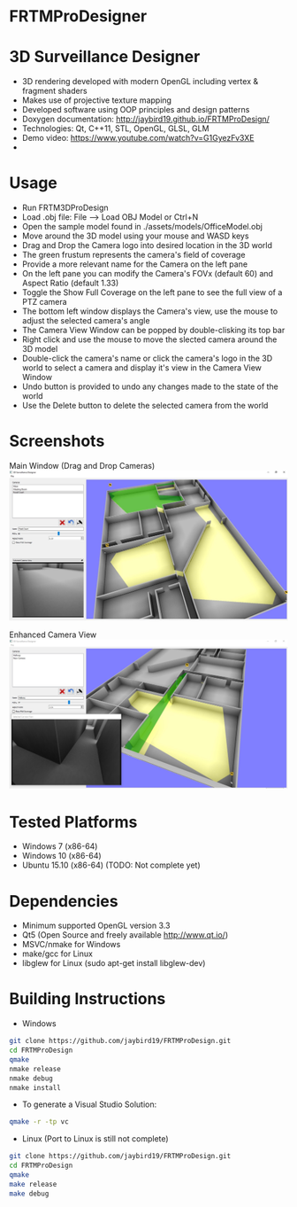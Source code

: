FRTMProDesigner
===============

3D Surveillance Designer
========================

- 3D rendering developed with modern OpenGL including vertex & fragment shaders
- Makes use of projective texture mapping
- Developed software using OOP principles and design patterns
- Doxygen documentation: http://jaybird19.github.io/FRTMProDesign/
- Technologies: Qt, C++11, STL, OpenGL, GLSL, GLM
- Demo video: https://www.youtube.com/watch?v=G1GyezFv3XE
-

Usage
=====
- Run FRTM3DProDesign
- Load .obj file: File --> Load OBJ Model or Ctrl+N
- Open the sample model found in ./assets/models/OfficeModel.obj
- Move around the 3D model using your mouse and WASD keys
- Drag and Drop the Camera logo into desired location in the 3D world
- The green frustum represents the camera's field of coverage
- Provide a more relevant name for the Camera on the left pane
- On the left pane you can modify the Camera's FOVx (default 60) and Aspect Ratio (default 1.33)
- Toggle the Show Full Coverage on the left pane to see the full view of a PTZ camera
- The bottom left window displays the Camera's view, use the mouse to adjust the selected camera's angle
- The Camera View Window can be popped by double-clisking its top bar
- Right click and use the mouse to move the slected camera around the 3D model
- Double-click the camera's name or click the camera's logo in the 3D world to select a camera and display it's view in the Camera View Window
- Undo button is provided to undo any changes made to the state of the world
- Use the Delete button to delete the selected camera from the world

Screenshots
===========
Main Window (Drag and Drop Cameras)
![Alt text](./misc/screenshots/main_window.jpg?raw=true "Main Window")

Enhanced Camera View
![Alt text](./misc/screenshots/room_corner.jpg?raw=true "Enahnced Camera View")

Tested Platforms
================
- Windows 7 (x86-64)
- Windows 10 (x86-64)
- Ubuntu 15.10 (x86-64) (TODO: Not complete yet)

Dependencies
============
- Minimum supported OpenGL version 3.3
- Qt5 (Open Source and freely available http://www.qt.io/)
- MSVC/nmake for Windows
- make/gcc for Linux
- libglew for Linux (sudo apt-get install libglew-dev)

Building Instructions
=====================
- Windows
```bash
git clone https://github.com/jaybird19/FRTMProDesign.git
cd FRTMProDesign
qmake
nmake release
nmake debug
nmake install
```

- To generate a Visual Studio Solution:
```bash
qmake -r -tp vc
```

- Linux (Port to Linux is still not complete)
```bash
git clone https://github.com/jaybird19/FRTMProDesign.git
cd FRTMProDesign
qmake
make release
make debug
```
